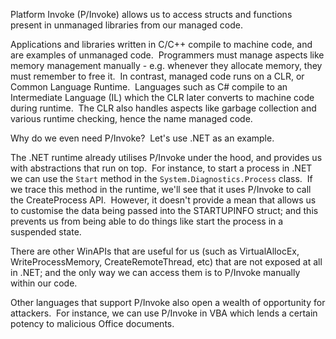 Platform Invoke (P/Invoke) allows us to access structs and functions present in unmanaged libraries from our managed code.

Applications and libraries written in C/C++ compile to machine code, and are examples of unmanaged code.  Programmers must manage aspects like memory management manually - e.g. whenever they allocate memory, they must remember to free it.  In contrast, managed code runs on a CLR, or Common Language Runtime.  Languages such as C# compile to an Intermediate Language (IL) which the CLR later converts to machine code during runtime.  The CLR also handles aspects like garbage collection and various runtime checking, hence the name managed code.

Why do we even need P/Invoke?  Let's use .NET as an example.  

The .NET runtime already utilises P/Invoke under the hood, and provides us with abstractions that run on top.  For instance, to start a process in .NET we can use the `Start` method in the `System.Diagnostics.Process` class.  If we trace this method in the runtime, we'll see that it uses P/Invoke to call the CreateProcess API.  However, it doesn't provide a mean that allows us to customise the data being passed into the STARTUPINFO struct; and this prevents us from being able to do things like start the process in a suspended state.

There are other WinAPIs that are useful for us (such as VirtualAllocEx, WriteProcessMemory, CreateRemoteThread, etc) that are not exposed at all in .NET; and the only way we can access them is to P/Invoke manually within our code.

Other languages that support P/Invoke also open a wealth of opportunity for attackers.  For instance, we can use P/Invoke in VBA which lends a certain potency to malicious Office documents.